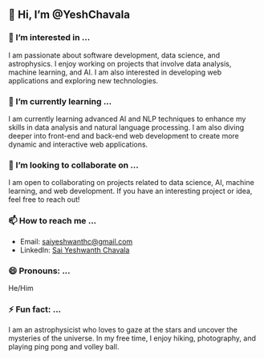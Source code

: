 ## 👋 Hi, I’m @YeshChavala

### 👀 I’m interested in ...
I am passionate about software development, data science, and astrophysics. I enjoy working on projects that involve data analysis, machine learning, and AI. I am also interested in developing web applications and exploring new technologies.

### 🌱 I’m currently learning ...
I am currently learning advanced AI and NLP techniques to enhance my skills in data analysis and natural language processing. I am also diving deeper into front-end and back-end web development to create more dynamic and interactive web applications.

### 💞️ I’m looking to collaborate on ...
I am open to collaborating on projects related to data science, AI, machine learning, and web development. If you have an interesting project or idea, feel free to reach out!

### 📫 How to reach me ...
- Email: [saiyeshwanthc@gmail.com](mailto:saiyeshwanthc@gmail.com)
- LinkedIn: [Sai Yeshwanth Chavala](https://www.linkedin.com/in/yeshwanth-chavala-aaba84141/)

### 😄 Pronouns: ...
He/Him

### ⚡ Fun fact: ...
I am an astrophysicist who loves to gaze at the stars and uncover the mysteries of the universe. In my free time, I enjoy hiking, photography, and playing ping pong and volley ball.
